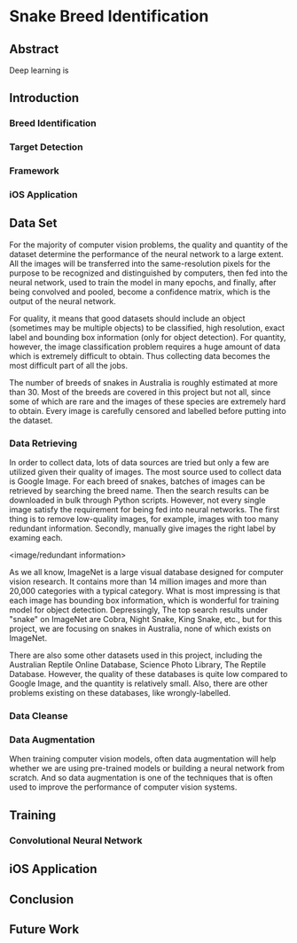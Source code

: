 # Snake Breed Identification

## Abstract

Deep learning is


## Introduction

### Breed Identification

### Target Detection

### Framework

### iOS Application

## Data Set

For the majority of computer vision problems, the quality and quantity of the dataset determine the performance of the neural network to a large extent. All the images will be transferred into the same-resolution pixels for the purpose to be recognized and distinguished by computers, then fed into the neural network, used to train the model in many epochs, and finally, after being convolved and pooled, become a confidence matrix, which is the output of the neural network.

For quality, it means that good datasets should include an object (sometimes may be multiple objects) to be classified, high resolution, exact label and bounding box information (only for object detection). For quantity, however, the image classification problem requires a huge amount of data which is extremely difficult to obtain. Thus collecting data becomes the most difficult part of all the jobs.

The number of breeds of snakes in Australia is roughly estimated at more than 30. Most of the breeds are covered in this project but not all, since some of which are rare and the images of these species are extremely hard to obtain. Every image is carefully censored and labelled before putting into the dataset.

### Data Retrieving

In order to collect data, lots of data sources are tried but only a few are utilized given their quality of images. The most source used to collect data is Google Image. For each breed of snakes, batches of images can be retrieved by searching the breed name. Then the search results can be downloaded in bulk through Python scripts. However, not every single image satisfy the requirement for being fed into neural networks. The first thing is to remove low-quality images, for example, images with too many redundant information. Secondly, manually give images the right label by examing each.

<image/redundant information>

As we all know, ImageNet is a large visual database designed for computer vision research. It contains more than 14 million images and more than 20,000 categories with a typical category. What is most impressing is that each image has bounding box information, which is wonderful for training model for object detection. Depressingly, The top search results under "snake" on ImageNet are Cobra, Night Snake, King Snake, etc., but for this project, we are focusing on snakes in Australia, none of which exists on ImageNet.

There are also some other datasets used in this project, including the Australian Reptile Online Database, Science Photo Library, The Reptile Database. However, the quality of these databases is quite low compared to Google Image, and the quantity is relatively small. Also, there are other problems existing on these databases, like wrongly-labelled.

### Data Cleanse

### Data Augmentation

When training computer vision models, often data augmentation will help whether we are using pre-trained models or building a neural network from scratch. And so data augmentation is one of the techniques that is often used to improve the performance of computer vision systems.

## Training

### Convolutional Neural Network

## iOS Application

## Conclusion

## Future Work